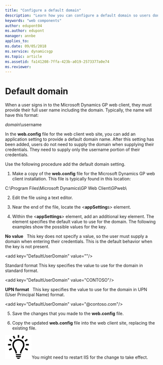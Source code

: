 ```yaml
---
title: "Configure a default domain"
description: "Learn how you can configure a default domain so users don't have to add it manually during log in."
keywords: "web components"
author: edupont04
ms.author: edupont
manager: annbe
applies_to: 
ms.date: 09/05/2018
ms.service: dynamicsgp
ms.topic: article
ms.assetid: fa141208-7ffa-423b-a019-2573377a0e74
ms.reviewer: 
---
```

<span id="_Toc498953380" class="anchor"></span>

# Default domain

When a user signs in to the Microsoft Dynamics GP web client, they must provide their full user name including the domain. Typically, the name will have this format:

*domain*\\username

In the **web.config** file for the web client web site, you can add an application setting to provide a default domain name. After this setting has been added, users do not need to supply the domain when supplying their credentials. They need to supply only the username portion of their credentials.

Use the following procedure add the default domain setting.

1. Make a copy of the **web.config** file for the Microsoft Dynamics GP web client installation. This file is typically found in this location:

C:\\Program Files\\Microsoft Dynamics\\GP Web Client\\GPweb\\

2. Edit the file using a text editor.

3. Near the end of the file, locate the &lt;**appSetting**s&gt; element.

4. Within the &lt;**appSettings**&gt; element, add an additional key element. The element specifies the default value to use for the domain. The following examples show the possible values for the key.

**No value**   This key does not specify a value, so the user must supply a domain when entering their credentials. This is the default behavior when the key is not present.

&lt;add key="DefaultUserDomain" value=""/&gt;

Standard format This key specifies the value to use for the domain in standard format.

&lt;add key="DefaultUserDomain" value="CONTOSO"/&gt;

**UPN format**   This key specifies the value to use for the domain in UPN (User Principal Name) format.

&lt;add key="DefaultUserDomain" value="@contoso.com"/&gt;

5. Save the changes that you made to the **web.config** file.

6. Copy the updated **web.config** file into the web client site, replacing the existing file.

![displays a lightbulb to indication tips and tricks.](media/lightbulb.png "Lightbulb symbol")You might need to restart IIS for the change to take effect.  
